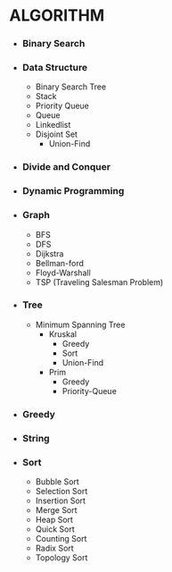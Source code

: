 # ALGORITHM

- ### Binary Search

- ### Data Structure
  * Binary Search Tree
  * Stack
  * Priority Queue
  * Queue
  * Linkedlist
  * Disjoint Set
    * Union-Find

- ### Divide and Conquer

- ### Dynamic Programming

- ### Graph
  * BFS
  * DFS
  * Dijkstra
  * Bellman-ford
  * Floyd-Warshall
  * TSP (Traveling Salesman Problem)

- ### Tree
  * Minimum Spanning Tree
    * Kruskal
      * Greedy
      * Sort
      * Union-Find
    * Prim
      * Greedy
      * Priority-Queue
      

- ### Greedy

- ### String

- ### Sort
  * Bubble Sort 
  * Selection Sort  
  * Insertion Sort  
  * Merge Sort  
  * Heap Sort  
  * Quick Sort  
  * Counting Sort
  * Radix Sort
  * Topology Sort


